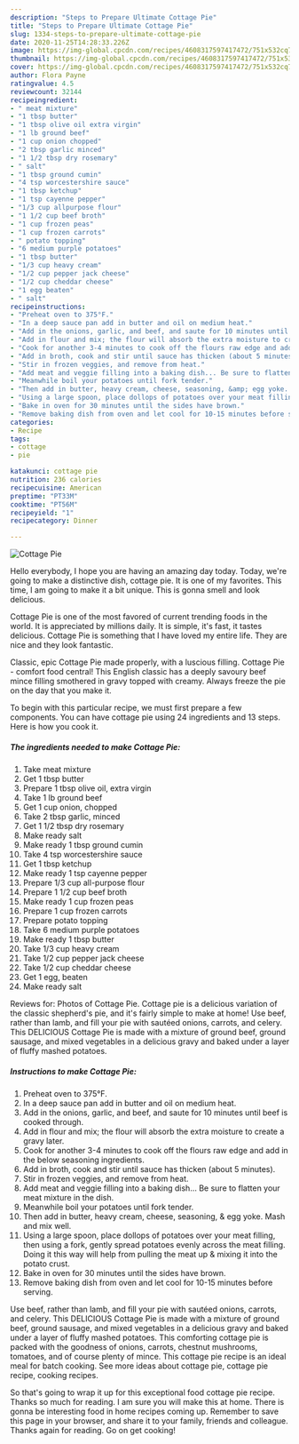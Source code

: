```yaml
---
description: "Steps to Prepare Ultimate Cottage Pie"
title: "Steps to Prepare Ultimate Cottage Pie"
slug: 1334-steps-to-prepare-ultimate-cottage-pie
date: 2020-11-25T14:28:33.226Z
image: https://img-global.cpcdn.com/recipes/4608317597417472/751x532cq70/cottage-pie-recipe-main-photo.jpg
thumbnail: https://img-global.cpcdn.com/recipes/4608317597417472/751x532cq70/cottage-pie-recipe-main-photo.jpg
cover: https://img-global.cpcdn.com/recipes/4608317597417472/751x532cq70/cottage-pie-recipe-main-photo.jpg
author: Flora Payne
ratingvalue: 4.5
reviewcount: 32144
recipeingredient:
- " meat mixture"
- "1 tbsp butter"
- "1 tbsp olive oil extra virgin"
- "1 lb ground beef"
- "1 cup onion chopped"
- "2 tbsp garlic minced"
- "1 1/2 tbsp dry rosemary"
- " salt"
- "1 tbsp ground cumin"
- "4 tsp worcestershire sauce"
- "1 tbsp ketchup"
- "1 tsp cayenne pepper"
- "1/3 cup allpurpose flour"
- "1 1/2 cup beef broth"
- "1 cup frozen peas"
- "1 cup frozen carrots"
- " potato topping"
- "6 medium purple potatoes"
- "1 tbsp butter"
- "1/3 cup heavy cream"
- "1/2 cup pepper jack cheese"
- "1/2 cup cheddar cheese"
- "1 egg beaten"
- " salt"
recipeinstructions:
- "Preheat oven to 375°F."
- "In a deep sauce pan add in butter and oil on medium heat."
- "Add in the onions, garlic, and beef, and saute for 10 minutes until beef is cooked through."
- "Add in flour and mix; the flour will absorb the extra moisture to create a gravy later."
- "Cook for another 3-4 minutes to cook off the flours raw edge and add in the below seasoning ingredients."
- "Add in broth, cook and stir until sauce has thicken (about 5 minutes)."
- "Stir in frozen veggies, and remove from heat."
- "Add meat and veggie filling into a baking dish... Be sure to flatten your meat mixture in the dish."
- "Meanwhile boil your potatoes until fork tender."
- "Then add in butter, heavy cream, cheese, seasoning, &amp; egg yoke. Mash and mix well."
- "Using a large spoon, place dollops of potatoes over your meat filling, then using a fork, gently spread potatoes evenly across the meat filling. Doing it this way will help from pulling the meat up &amp; mixing it into the potato crust."
- "Bake in oven for 30 minutes until the sides have brown."
- "Remove baking dish from oven and let cool for 10-15 minutes before serving."
categories:
- Recipe
tags:
- cottage
- pie

katakunci: cottage pie 
nutrition: 236 calories
recipecuisine: American
preptime: "PT33M"
cooktime: "PT56M"
recipeyield: "1"
recipecategory: Dinner

---
```



![Cottage Pie](https://img-global.cpcdn.com/recipes/4608317597417472/751x532cq70/cottage-pie-recipe-main-photo.jpg)

Hello everybody, I hope you are having an amazing day today. Today, we're going to make a distinctive dish, cottage pie. It is one of my favorites. This time, I am going to make it a bit unique. This is gonna smell and look delicious.

Cottage Pie is one of the most favored of current trending foods in the world. It is appreciated by millions daily. It is simple, it's fast, it tastes delicious. Cottage Pie is something that I have loved my entire life. They are nice and they look fantastic.

Classic, epic Cottage Pie made properly, with a luscious filling. Cottage Pie - comfort food central! This English classic has a deeply savoury beef mince filling smothered in gravy topped with creamy. Always freeze the pie on the day that you make it.


To begin with this particular recipe, we must first prepare a few components. You can have cottage pie using 24 ingredients and 13 steps. Here is how you cook it.

<!--inarticleads1-->

##### The ingredients needed to make Cottage Pie:

1. Take  meat mixture
1. Get 1 tbsp butter
1. Prepare 1 tbsp olive oil, extra virgin
1. Take 1 lb ground beef
1. Get 1 cup onion, chopped
1. Take 2 tbsp garlic, minced
1. Get 1 1/2 tbsp dry rosemary
1. Make ready  salt
1. Make ready 1 tbsp ground cumin
1. Take 4 tsp worcestershire sauce
1. Get 1 tbsp ketchup
1. Make ready 1 tsp cayenne pepper
1. Prepare 1/3 cup all-purpose flour
1. Prepare 1 1/2 cup beef broth
1. Make ready 1 cup frozen peas
1. Prepare 1 cup frozen carrots
1. Prepare  potato topping
1. Take 6 medium purple potatoes
1. Make ready 1 tbsp butter
1. Take 1/3 cup heavy cream
1. Take 1/2 cup pepper jack cheese
1. Take 1/2 cup cheddar cheese
1. Get 1 egg, beaten
1. Make ready  salt


Reviews for: Photos of Cottage Pie. Cottage pie is a delicious variation of the classic shepherd&#39;s pie, and it&#39;s fairly simple to make at home! Use beef, rather than lamb, and fill your pie with sautéed onions, carrots, and celery. This DELICIOUS Cottage Pie is made with a mixture of ground beef, ground sausage, and mixed vegetables in a delicious gravy and baked under a layer of fluffy mashed potatoes. 

<!--inarticleads2-->

##### Instructions to make Cottage Pie:

1. Preheat oven to 375°F.
1. In a deep sauce pan add in butter and oil on medium heat.
1. Add in the onions, garlic, and beef, and saute for 10 minutes until beef is cooked through.
1. Add in flour and mix; the flour will absorb the extra moisture to create a gravy later.
1. Cook for another 3-4 minutes to cook off the flours raw edge and add in the below seasoning ingredients.
1. Add in broth, cook and stir until sauce has thicken (about 5 minutes).
1. Stir in frozen veggies, and remove from heat.
1. Add meat and veggie filling into a baking dish... Be sure to flatten your meat mixture in the dish.
1. Meanwhile boil your potatoes until fork tender.
1. Then add in butter, heavy cream, cheese, seasoning, &amp; egg yoke. Mash and mix well.
1. Using a large spoon, place dollops of potatoes over your meat filling, then using a fork, gently spread potatoes evenly across the meat filling. Doing it this way will help from pulling the meat up &amp; mixing it into the potato crust.
1. Bake in oven for 30 minutes until the sides have brown.
1. Remove baking dish from oven and let cool for 10-15 minutes before serving.


Use beef, rather than lamb, and fill your pie with sautéed onions, carrots, and celery. This DELICIOUS Cottage Pie is made with a mixture of ground beef, ground sausage, and mixed vegetables in a delicious gravy and baked under a layer of fluffy mashed potatoes. This comforting cottage pie is packed with the goodness of onions, carrots, chestnut mushrooms, tomatoes, and of course plenty of mince. This cottage pie recipe is an ideal meal for batch cooking. See more ideas about cottage pie, cottage pie recipe, cooking recipes. 

So that's going to wrap it up for this exceptional food cottage pie recipe. Thanks so much for reading. I am sure you will make this at home. There is gonna be interesting food in home recipes coming up. Remember to save this page in your browser, and share it to your family, friends and colleague. Thanks again for reading. Go on get cooking!
